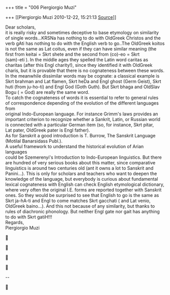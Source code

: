 +++
title = "006 Piergiorgio Muzi"

+++
[[Piergiorgio Muzi	2010-12-22, 15:21:13 [Source](https://groups.google.com/g/samskrita/c/t1v-ovlJ9fs)]]



Dear scholars,  
it is really risky and sometimes deceptive to base etymology on similarity  
of single words...KRSNa has nothing to do with OldGreek Christos and the  
verb gAti has nothing to do with the English verb to go..The OldGreek koitos  
is not the same as Lat coitus, even if they can have similar meaning (the  
first from keitai = Skrt shete and the second from (co)-eo = Skrt  
(sam)-eti ). In the middle ages they spelled the Latin word caritas as  
charitas (after this Engl charity!), since they identified it with OldGreek  
charis, but it is provable that there is no cognateness between these words.  
In the meanwhile dissimilar words may be cognate: a classical example is  
Skrt brahman and Lat flamen, Skrt heDa and Engl ghost (Germ Geist), Skrt  
huti (from ju-ho-ti) and Engl God (Goth Guth). But Skrt bhaga and OldSlav  
Bogu ( = God) are really the same word.  
To catch the cognateness of words it is essential to refer to general rules  
of correspondence depending of the evolution of the different languages from  
original Indo-European language. For instance Grimm's laws provides an  
important criterion to recognize whether a Sankrit, Latin, or Russian world  
is connected with a particular German item (so, for instance, Skrt pitar,  
Lat pater, OldGreek pater is Engl father).  
As for Sanskrit a good introduction is T. Burrow, The Sanskrit Language  
(Motilal Banarsidass Publ.).  
A useful framework to understand the historical evolution of Arian languages  
could be Szemerenyi's Introduction to Indo-European linguistics. But there  
are hundred of very serious books about this matter, since comparative  
linguistics is around two centuries old (ant it owns a lot to Sanskrit and  
Panini...). This is only for scholars and teachers who want to deepen the  
knowledge of the language, but everybody is curious about fundamental  
lexical cognateness with English can check English etymological dictionary,  
where very often the original I.E. forms are reported together with Sanskrit  
ones. So they would be surprised to see that English to go is the same as  
Skrt ja-hA-ti and Engl to come matches Skrt gacchati ( and Lat venio,  
OldGreek baino...). And this not because of any similarity, but thanks to  
rules of diachronic phonology. But neither Engl gate nor gait has anything  
to do with Skrt gatiH!!!  
Regards,  
Piergiorgio Muzi









--  



